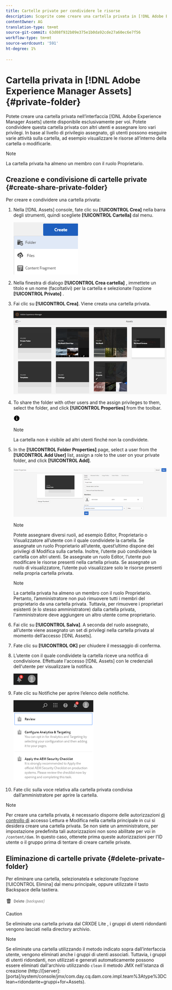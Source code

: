 ```yaml
---
title: Cartelle private per condividere le risorse
description: Scoprite come creare una cartella privata in [!DNL Adobe Experience Manager Assets] e condividerla con altri utenti e assegnare loro vari privilegi.
contentOwner: AG
translation-type: tm+mt
source-git-commit: 63d08f932b09e375e1b0da92cde27a60ec6e7f56
workflow-type: tm+mt
source-wordcount: '591'
ht-degree: 1%

---
```



# Cartella privata in [!DNL Adobe Experience Manager Assets] {#private-folder}

Potete creare una cartella privata nell’interfaccia [!DNL Adobe Experience Manager Assets] utente disponibile esclusivamente per voi. Potete condividere questa cartella privata con altri utenti e assegnare loro vari privilegi. In base al livello di privilegio assegnato, gli utenti possono eseguire varie attività sulla cartella, ad esempio visualizzare le risorse all’interno della cartella o modificarle.

>[!NOTE]
>
>La cartella privata ha almeno un membro con il ruolo Proprietario.

## Creazione e condivisione di cartelle private {#create-share-private-folder}

Per creare e condividere una cartella privata:

1. Nella [!DNL Assets] console, fate clic su **[!UICONTROL Crea]** nella barra degli strumenti, quindi scegliete **[!UICONTROL Cartella]** dal menu.

   ![Crea cartella risorse](assets/Create-folder.png)

1. Nella finestra di dialogo **[!UICONTROL Crea cartella]** , immettete un titolo e un nome (facoltativi) per la cartella e selezionate l’opzione **[!UICONTROL Privato]** .

1. Fai clic su **[!UICONTROL Crea]**. Viene creata una cartella privata.

   ![chlimage_1-413](assets/chlimage_1-413.png)

1. To share the folder with other users and the assign privileges to them, select the folder, and click **[!UICONTROL Properties]** from the toolbar.

   ![opzione info](assets/do-not-localize/info-circle-icon.png)

   >[!NOTE]
   >
   >La cartella non è visibile ad altri utenti finché non la condividete.

1. In the **[!UICONTROL Folder Properties]** page, select a user from the **[!UICONTROL Add User]** list, assign a role to the user on your private folder, and click **[!UICONTROL Add]**.

   ![chlimage_1-415](assets/chlimage_1-415.png)

   >[!NOTE]
   >
   >Potete assegnare diversi ruoli, ad esempio Editor, Proprietario o Visualizzatore all’utente con il quale condividete la cartella. Se assegnate un ruolo Proprietario all’utente, quest’ultimo dispone dei privilegi di Modifica sulla cartella. Inoltre, l’utente può condividere la cartella con altri utenti. Se assegnate un ruolo Editor, l’utente può modificare le risorse presenti nella cartella privata. Se assegnate un ruolo di visualizzatore, l’utente può visualizzare solo le risorse presenti nella propria cartella privata.

   >[!NOTE]
   >
   >La cartella privata ha almeno un membro con il ruolo Proprietario. Pertanto, l’amministratore non può rimuovere tutti i membri del proprietario da una cartella privata. Tuttavia, per rimuovere i proprietari esistenti (e lo stesso amministratore) dalla cartella privata, l&#39;amministratore deve aggiungere un altro utente come proprietario.

1. Fai clic su **[!UICONTROL Salva]**. A seconda del ruolo assegnato, all’utente viene assegnato un set di privilegi nella cartella privata al momento dell’accesso [!DNL Assets].
1. Fate clic su **[!UICONTROL OK]** per chiudere il messaggio di conferma.
1. L’utente con il quale condividete la cartella riceve una notifica di condivisione. Effettuate l&#39;accesso [!DNL Assets] con le credenziali dell&#39;utente per visualizzare la notifica.

   ![chlimage_1-416](assets/chlimage_1-416.png)

1. Fate clic su Notifiche per aprire l’elenco delle notifiche.

   ![Elenco delle notifiche](assets/Assets-Notification.png)

1. Fate clic sulla voce relativa alla cartella privata condivisa dall’amministratore per aprire la cartella.

>[!NOTE]
>
>Per creare una cartella privata, è necessario disporre delle autorizzazioni [di controllo di](/help/sites-administering/security.md#permissions-in-aem) accesso Lettura e Modifica nella cartella principale in cui si desidera creare una cartella privata. Se non siete un amministratore, per impostazione predefinita tali autorizzazioni non sono abilitate per voi in `/content/dam`. In questo caso, ottenete prima queste autorizzazioni per l’ID utente o il gruppo prima di tentare di creare cartelle private.

## Eliminazione di cartelle private {#delete-private-folder}

Per eliminare una cartella, selezionatela e selezionate l’opzione [!UICONTROL Elimina] dal menu principale, oppure utilizzate il tasto Backspace della tastiera.

![opzione Elimina nel menu principale](assets/delete-option.png)

>[!CAUTION]
>
>Se eliminate una cartella privata dal CRXDE Lite , i gruppi di utenti ridondanti vengono lasciati nella directory archivio.

>[!NOTE]
>
>Se eliminate una cartella utilizzando il metodo indicato sopra dall’interfaccia utente, vengono eliminati anche i gruppi di utenti associati.
Tuttavia, i gruppi di utenti ridondanti, non utilizzati e generati automaticamente possono essere eliminati dall&#39;archivio utilizzando `clean` il metodo JMX nell&#39;istanza di creazione (http://[server]:[porta]/system/console/jmx/com.day.cq.dam.core.impl.team%3Atype%3DClean+ridondante+gruppi+for+Assets).
